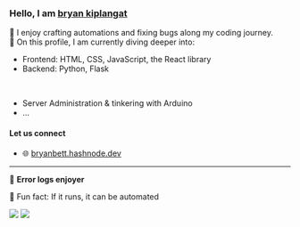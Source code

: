 ### Hello, I am [bryan kiplangat](https://github.com/bryan-kiplangat/bryan-kiplangat/)

🔧  I enjoy crafting automations and fixing bugs along my coding journey.  
🌱  On this profile, I am currently diving deeper into:
  - Frontend: HTML, CSS, JavaScript, <span title="Yes react is a library! Unlike laravel framework which provides pre-defined conventions, intergrated functionality.. react is mainly focused on UI development through its component based architecture and allowing intergration with other tools" style="cursor: help;">the React library</span>
  - Backend: Python, Flask

</br>

  - Server Administration & tinkering with Arduino
  - ...

#### Let us connect
- 🌐 [bryanbett.hashnode.dev](https://bryanbett.hashnode.dev/)

---
🌟 **Error logs enjoyer**

👀 Fun fact: If it runs, it can be automated

<!-- 
Todo: Do people like emojis? hold a pole
Todo: Use "Python aficionado on a quest for mastery, and always seeking new ways to blend code with creativity." Create dictionary web app to describe what aficionado means and link to word
-->

<!--
Can't settle on one.
If you can see this, you can use one. Just one, no more :)

more More MORE
To the moon
Discovery Count
Navigator's Log
Adventurer's Log
Wanderlust Meter
Eyes on the Prize
Spectator Spectacle
Gaze Graffiti
Glance Gallery
👀Pupil Parade
Gawk-o-Meter
Snoop-O-Meter
Stalker Stats
Watchful Whispers Tally
Spectral Sight Log
shadows
-->


![](https://komarev.com/ghpvc/?username=bryan-kiplangat&color=228736&label=Silent+Adventurer's+Log)
![](https://hit.yhype.me/github/profile?user_id=144426613)
